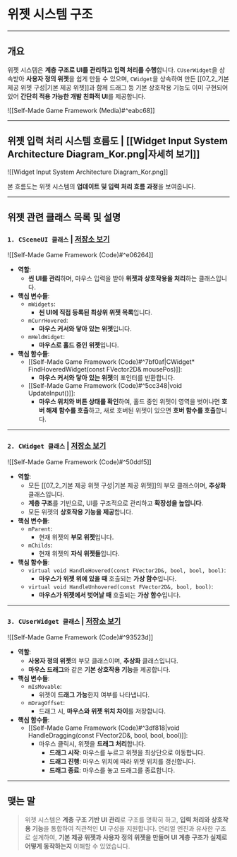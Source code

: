 # **위젯 시스템 구조**
---
## **개요**
위젯 시스템은 **계층 구조로 UI를 관리하고 입력 처리를 수행**합니다. `CUserWidget`을 상속받아 **사용자 정의 위젯**을 쉽게 만들 수 있으며, `CWidget`을 상속하여 만든 [[07_2_기본 제공 위젯 구성|기본 제공 위젯]]과 함께 드래그 등 기본 상호작용 기능도 이미 구현되어 있어 **간단히 적용 가능한 개발 친화적 UI**를 제공합니다.

![[Self-Made Game Framework (Media)#^eabc68]]

---
## **위젯 입력 처리 시스템 흐름도 | [[Widget Input System Architecture Diagram_Kor.png|자세히 보기]]**
![[Widget Input System Architecture Diagram_Kor.png]]

본 흐름도는 위젯 시스템의 **업데이트 및 입력 처리 흐름 과정**을 보여줍니다.

---
## **위젯 관련 클래스 목록 및 설명**
### `1. CSceneUI 클래스` | [**저장소 보기**](https://github.com/Woo95/SDL2_Game_Framework/blob/main/Template/Client/Include/Scene/Extension/SceneUI.h)
![[Self-Made Game Framework (Code)#^e06264]]
- **역할**:
    - **씬 UI를 관리**하며, 마우스 입력을 받아 **위젯과 상호작용을 처리**하는 클래스입니다.
- **핵심 변수들**:
    - `mWidgets`:
	    - **씬 UI에 직접 등록된 최상위 위젯 목록**입니다.
    - `mCurrHovered`:
	    - **마우스 커서와 닿아 있는 위젯**입니다.
    - `mHeldWidget`:
	    - **마우스로 홀드 중인 위젯**입니다.
- **핵심 함수들**:
	- [[Self-Made Game Framework (Code)#^7bf0af|CWidget* FindHoveredWidget(const FVector2D& mousePos)]]:
		- **마우스 커서와 닿아 있는 위젯**의 포인터를 반환합니다.
	- [[Self-Made Game Framework (Code)#^5cc348|void UpdateInput()]]:
		- **마우스 위치와 버튼 상태를 확인**하여, 홀드 중인 위젯이 영역을 벗어나면 **호버 해제 함수를 호출**하고, 새로 호버된 위젯이 있으면 **호버 함수를 호출**합니다.

---
### `2. CWidget 클래스` | [**저장소 보기**](https://github.com/Woo95/SDL2_Game_Framework/blob/main/Template/Client/Include/Widget/Widget.h)
![[Self-Made Game Framework (Code)#^50ddf5]]
- **역할**:
	- 모든 [[07_2_기본 제공 위젯 구성|기본 제공 위젯]]의 부모 클래스이며, **추상화** 클래스입니다.
	- **계층 구조**를 기반으로, UI를 구조적으로 관리하고 **확장성을 높입니다**.
	- 모든 위젯의 **상호작용 기능을 제공**합니다.
- **핵심 변수들**:
	- `mParent`:
		- 현재 위젯의 **부모 위젯**입니다.
	- `mChilds`:
		- 현재 위젯의 **자식 위젯들**입니다.
- **핵심 함수들**:
	- `virtual void HandleHovered(const FVector2D&, bool, bool, bool)`:
		- **마우스가 위젯 위에 있을 때** 호출되는 **가상 함수**입니다.
	- `virtual void HandleUnhovered(const FVector2D&, bool, bool)`:
		- **마우스가 위젯에서 벗어날 때** 호출되는 **가상 함수**입니다.

---
### `3. CUserWidget 클래스` | [**저장소 보기**](https://github.com/Woo95/SDL2_Game_Framework/blob/main/Template/Client/Include/Widget/UserWidget.h)
![[Self-Made Game Framework (Code)#^93523d]]
- **역할**:
	- **사용자 정의 위젯**의 부모 클래스이며, **추상화** 클래스입니다.
	- **마우스 드래그**와 같은 **기본 상호작용 기능**을 제공합니다.
- **핵심 변수들**:
	- `mIsMovable`:
		- 위젯이 **드래그 가능**한지 여부를 나타냅니다.
	- `mDragOffset`:
		- 드래그 시, **마우스와 위젯 위치 차이**를 저장합니다.
- **핵심 함수들**:
	- [[Self-Made Game Framework (Code)#^3df818|void HandleDragging(const FVector2D&, bool, bool, bool)]]:
		- 마우스 클릭시, 위젯을 **드래그 처리**합니다.
			- **드래그 시작**: 마우스를 누르고 위젯을 최상단으로 이동합니다.
			- **드래그 진행**: 마우스 위치에 따라 위젯 위치를 갱신합니다.
			- **드래그 종료**: 마우스를 놓고 드래그를 종료합니다.

---
## **맺는 말**
> 위젯 시스템은 **계층 구조 기반 UI 관리**로 구조를 명확히 하고, **입력 처리와 상호작용 기능**을 통합하여 직관적인 UI 구성을 지원합니다. 언리얼 엔진과 유사한 구조로 설계하여, **기본 제공 위젯과 사용자 정의 위젯을 만들며 UI 계층 구조가 실제로 어떻게 동작하는지** 이해할 수 있었습니다.